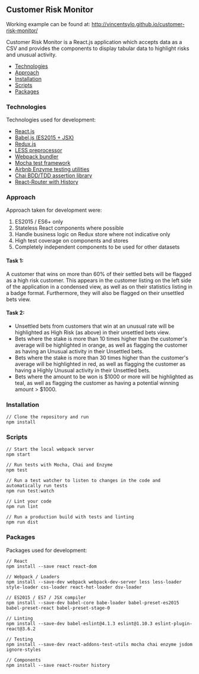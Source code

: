 ## Customer Risk Monitor

Working example can be found at: http://vincentsylo.github.io/customer-risk-monitor/

Customer Risk Monitor is a React.js application which accepts data as a CSV and provides the components to display tabular data to highlight risks and unusual activity.

- [Technologies](#technologies)
- [Approach](#approach)
- [Installation](#installation)
- [Scripts](#scripts)
- [Packages](#packages)

### Technologies
Technologies used for development:

- [React.js](https://facebook.github.io/react/)
- [Babel.js (ES2015 + JSX)](https://babeljs.io/)
- [Redux.js](http://redux.js.org/)
- [LESS preprocessor](http://lesscss.org/)
- [Webpack bundler](https://webpack.github.io/)
- [Mocha test framework](https://mochajs.org/)
- [Airbnb Enzyme testing utilities](https://github.com/airbnb/enzyme)
- [Chai BDD/TDD assertion library](http://chaijs.com/)
- [React-Router with History](https://github.com/reactjs/react-router)

### Approach
Approach taken for development were:

1. ES2015 / ES6+ only
2. Stateless React components where possible
3. Handle business logic on Redux store where not indicative only
4. High test coverage on components and stores
5. Completely independent components to be used for other datasets

#### Task 1:
A customer that wins on more than 60% of their settled bets will be flagged as a high risk customer. This appears in the customer listing on the left side of the application in a condensed view, as well as on their statistics listing in a badge format. Furthermore, they will also be flagged on their unsettled bets view.

#### Task 2:
* Unsettled bets from customers that win at an unusual rate will be highlighted as High Risk (as above) in their unsettled bets view.
* Bets where the stake is more than 10 times higher than the customer's average will be highlighted in orange, as well as flagging the customer as having an Unusual activity in their Unsettled bets.
* Bets where the stake is more than 30 times higher than the customer's average will be highlighted in red, as well as flagging the customer as having a Highly Unusual activity in their Unsettled bets.
* Bets where the amount to be won is $1000 or more will be highlighted as teal, as well as flagging the customer as having a potential winning amount > $1000.

### Installation
```
// Clone the repository and run
npm install
```

### Scripts
```
// Start the local webpack server
npm start

// Run tests with Mocha, Chai and Enzyme
npm test

// Run a test watcher to listen to changes in the code and automatically run tests
npm run test:watch

// Lint your code
npm run lint

// Run a production build with tests and linting
npm run dist
```

### Packages
Packages used for development:

```
// React
npm install --save react react-dom

// Webpack / Loaders
npm install --save-dev webpack webpack-dev-server less less-loader style-loader css-loader react-hot-loader dsv-loader

// ES2015 / ES7 / JSX compiler
npm install --save-dev babel-core babe-loader babel-preset-es2015 babel-preset-react babel-preset-stage-0

// Linting
npm install --save-dev babel-eslint@4.1.3 eslint@1.10.3 eslint-plugin-react@3.6.2

// Testing
npm install --save-dev react-addons-test-utils mocha chai enzyme jsdom ignore-styles

// Components
npm install --save react-router history
```
